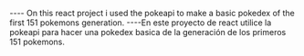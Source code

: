 ---- On this react project i used the pokeapi to make a basic pokedex of the first 151 pokemons generation.
----En este proyecto de react utilice la pokeapi para hacer una pokedex basica de la generación de los primeros 151 pokemons.
